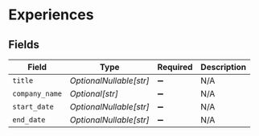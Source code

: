 # Experiences


## Fields

| Field                   | Type                    | Required                | Description             |
| ----------------------- | ----------------------- | ----------------------- | ----------------------- |
| `title`                 | *OptionalNullable[str]* | :heavy_minus_sign:      | N/A                     |
| `company_name`          | *Optional[str]*         | :heavy_minus_sign:      | N/A                     |
| `start_date`            | *OptionalNullable[str]* | :heavy_minus_sign:      | N/A                     |
| `end_date`              | *OptionalNullable[str]* | :heavy_minus_sign:      | N/A                     |